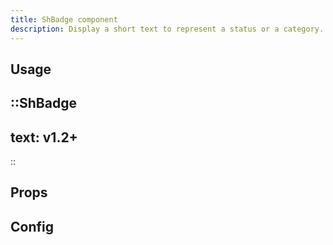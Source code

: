 ```yaml
---
title: ShBadge component
description: Display a short text to represent a status or a category.
---
```


## Usage


::ShBadge
---
text: v1.2+
---
::

## Props


## Config


